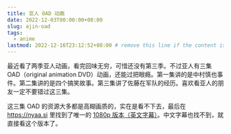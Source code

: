 ```yaml
---
title: 亚人 OAD 动画
date: 2022-12-03T00:00:00+08:00
slug: ajin-oad
tags:
  - anime
lastmod: 2022-12-16T23:12:52+08:00 # remove this line if the content is actually changed
---
```


最近看了两季亚人动画，看完回味无穷，可惜还没有第三季。不过亚人有三集 OAD（original animation DVD）动画，还能过把眼瘾。第一集讲的是中村慎也事件。第二集讲的是四个搞笑故事。第三集讲了佐藤在军队的经历。喜欢看亚人的朋友一定不要错过这三集。

这三集 OAD 的资源大多都是高糊画质的，实在是看不下去，最后在 <https://nyaa.si> 里找到了唯一的 [1080p 版本（英文字幕）](https://nyaa.si/view/1322084)。中文字幕也找不到，就直接看这个版本了。
